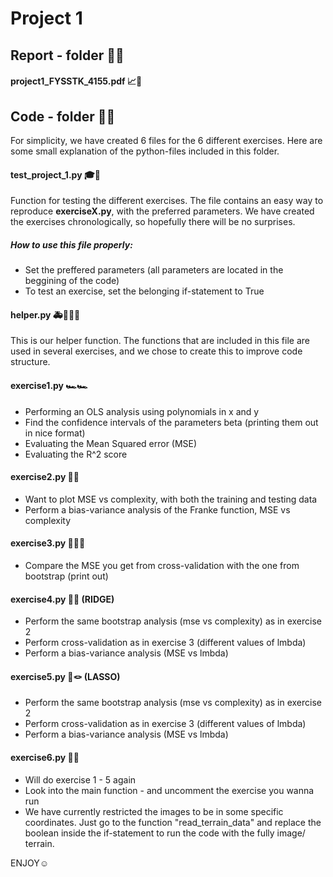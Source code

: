 # Project 1

## Report - folder 📒📖

#### project1_FYSSTK_4155.pdf 📈📝

## Code - folder 🔐💬
For simplicity, we have created 6 files for the 6 different exercises. Here are some small explanation of the python-files included in this folder.

#### test_project_1.py 🎓🧪
Function for testing the different exercises. The file contains an easy way to reproduce **exerciseX.py**, with the preferred parameters. We have created the exercises chronologically, so hopefully there will be no surprises. 

##### *How to use this file properly:*
- Set the preffered parameters (all parameters are located in the beggining of the code)
- To test an exercise, set the belonging if-statement to True

#### helper.py 🚑👮🏼‍♂️
This is our helper function. The functions that are included in this file are used in several exercises, and we chose to create this to improve code structure.

#### exercise1.py 🏎🏎
- Performing an OLS analysis using polynomials in x and y
- Find the confidence intervals of the parameters beta (printing them out in nice format)
- Evaluating the Mean Squared error (MSE)
- Evaluating the R^2 score

#### exercise2.py 👞👢
- Want to plot MSE vs complexity, with both the training and testing data
- Perform a bias-variance analysis of the Franke function, MSE vs complexity

#### exercise3.py 🙅🏼❌
- Compare the MSE you get from cross-validation with the one from bootstrap (print out)

#### exercise4.py 🌉🌁 (RIDGE)
- Perform the same bootstrap analysis (mse vs complexity) as in exercise 2
- Perform cross-validation as in exercise 3 (different values of lmbda)
- Perform a bias-variance analysis (MSE vs lmbda)


#### exercise5.py 🤠🪢 (LASSO)
- Perform the same bootstrap analysis (mse vs complexity) as in exercise 2
- Perform cross-validation as in exercise 3 (different values of lmbda)
- Perform a bias-variance analysis (MSE vs lmbda)

#### exercise6.py 🗾🧭
- Will do exercise 1 - 5 again
- Look into the main function - and uncomment the exercise you wanna run
- We have currently restricted the images to be in some specific coordinates. Just go to the function "read_terrain_data" and replace the boolean inside the  if-statement to run the code with the fully image/ terrain.  
    
ENJOY☺️





